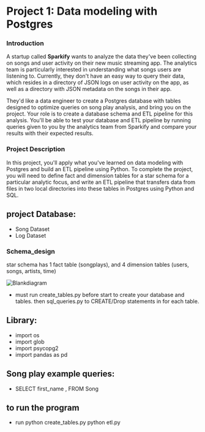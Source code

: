 # Project 1: Data modeling with Postgres

### Introduction
A startup called **Sparkify** wants to analyze the data they've been collecting on songs and user activity on their new music streaming app. The analytics team is particularly interested in understanding what songs users are listening to. Currently, they don't have an easy way to query their data, which resides in a directory of JSON logs on user activity on the app, as well as a directory with JSON metadata on the songs in their app.

They'd like a data engineer to create a Postgres database with tables designed to optimize queries on song play analysis, and bring you on the project. Your role is to create a database schema and ETL pipeline for this analysis. You'll be able to test your database and ETL pipeline by running queries given to you by the analytics team from Sparkify and compare your results with their expected results.

### Project Description
In this project, you'll apply what you've learned on data modeling with Postgres and build an ETL pipeline using Python. To complete the project, you will need to define fact and dimension tables for a star schema for a particular analytic focus, and write an ETL pipeline that transfers data from files in two local directories into these tables in Postgres using Python and SQL.

## project Database: 
- Song Dataset
- Log Dataset

### Schema_design 
 star schema has 1 fact table (songplays), and 4 dimension tables (users, songs, artists, time)
 
![Blankdiagram](https://user-images.githubusercontent.com/73554040/123582725-010d5400-d7e7-11eb-8fad-25d98db67b0b.png)





- must run create_tables.py before start to create your database and tables. then sql_queries.py to CREATE/Drop statements in for each table.

## Library:
- import os
- import glob
- import psycopg2
- import pandas as pd

## Song play example queries:
- SELECT first_name ,  FROM Song


## to run the program 
- run python create_tables.py  python etl.py
